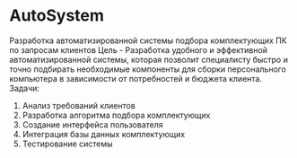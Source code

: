 # AutoSystem
Разработка автоматизированной системы подбора комплектующих ПК по запросам клиентов
Цель - Разработка удобного и эффективной автоматизированной системы, которая позволит специалисту быстро и точно подбирать необходимые компоненты для сборки персонального компьютера в зависимости от потребностей и бюджета клиента.
Задачи:
1) Анализ требований клиентов
2) Разработка алгоритма подбора комплектующих
3) Создание интерфейса пользователя
4) Интеграция базы данных комплектующих
5) Тестирование системы

